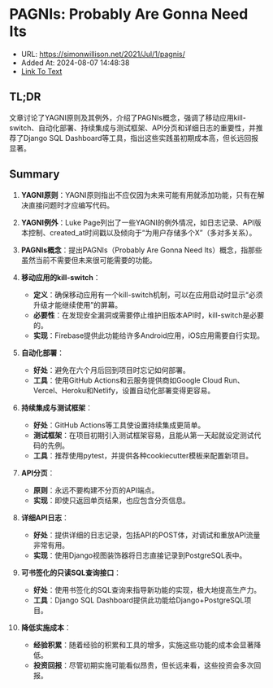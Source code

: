 # PAGNIs: Probably Are Gonna Need Its
- URL: https://simonwillison.net/2021/Jul/1/pagnis/
- Added At: 2024-08-07 14:48:38
- [Link To Text](2024-08-07-pagnis:-probably-are-gonna-need-its_raw.md)

## TL;DR
文章讨论了YAGNI原则及其例外，介绍了PAGNIs概念，强调了移动应用kill-switch、自动化部署、持续集成与测试框架、API分页和详细日志的重要性，并推荐了Django SQL Dashboard等工具，指出这些实践虽初期成本高，但长远回报显著。

## Summary
1. **YAGNI原则**：YAGNI原则指出不应仅因为未来可能有用就添加功能，只有在解决直接问题时才应编写代码。

2. **YAGNI例外**：Luke Page列出了一些YAGNI的例外情况，如日志记录、API版本控制、created_at时间戳以及倾向于“为用户存储多个X”（多对多关系）。

3. **PAGNIs概念**：提出PAGNIs（Probably Are Gonna Need Its）概念，指那些虽然当前不需要但未来很可能需要的功能。

4. **移动应用的kill-switch**：
   - **定义**：确保移动应用有一个kill-switch机制，可以在应用启动时显示“必须升级才能继续使用”的屏幕。
   - **必要性**：在发现安全漏洞或需要停止维护旧版本API时，kill-switch是必要的。
   - **实现**：Firebase提供此功能给许多Android应用，iOS应用需要自行实现。

5. **自动化部署**：
   - **好处**：避免在六个月后回到项目时忘记如何部署。
   - **工具**：使用GitHub Actions和云服务提供商如Google Cloud Run、Vercel、Heroku和Netlify，设置自动化部署变得更容易。

6. **持续集成与测试框架**：
   - **好处**：GitHub Actions等工具使设置持续集成更简单。
   - **测试框架**：在项目初期引入测试框架容易，且能从第一天起就设定测试代码的先例。
   - **工具**：推荐使用pytest，并提供各种cookiecutter模板来配置新项目。

7. **API分页**：
   - **原则**：永远不要构建不分页的API端点。
   - **实现**：即使只返回单页结果，也应包含分页信息。

8. **详细API日志**：
   - **好处**：提供详细的日志记录，包括API的POST体，对调试和重放API流量非常有用。
   - **实现**：使用Django视图装饰器将日志直接记录到PostgreSQL表中。

9. **可书签化的只读SQL查询接口**：
   - **好处**：使用书签化的SQL查询来指导新功能的实现，极大地提高生产力。
   - **工具**：Django SQL Dashboard提供此功能给Django+PostgreSQL项目。

10. **降低实施成本**：
    - **经验积累**：随着经验的积累和工具的增多，实施这些功能的成本会显著降低。
    - **投资回报**：尽管初期实施可能看似昂贵，但长远来看，这些投资会多次回报。
